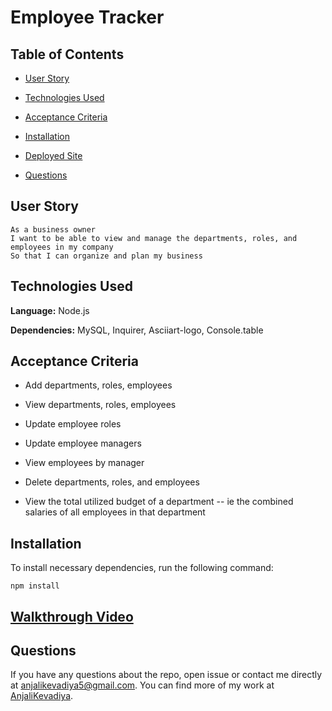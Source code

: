 # Employee Tracker

## Table of Contents

- [User Story](#user-story)

- [Technologies Used](#technologies-used)

- [Acceptance Criteria](#acceptance-criteria)

- [Installation](#installation)

- [Deployed Site](#deployed-site)

- [Questions](#questions)

## User Story

```
As a business owner
I want to be able to view and manage the departments, roles, and employees in my company
So that I can organize and plan my business
```

## Technologies Used

**Language:** Node.js

**Dependencies:** MySQL, Inquirer, Asciiart-logo, Console.table

## Acceptance Criteria

- Add departments, roles, employees

- View departments, roles, employees

- Update employee roles

- Update employee managers

- View employees by manager

- Delete departments, roles, and employees

- View the total utilized budget of a department -- ie the combined salaries of all employees in that department

## Installation

To install necessary dependencies, run the following command:

```
npm install
```

## [Walkthrough Video](https://www.youtube.com/watch?v=Gu11nYSlqug&feature=youtu.be)

## Questions

If you have any questions about the repo, open issue or contact me directly at [anjalikevadiya5@gmail.com](anjalikevadiya5@gmail.com). You can find more of my work at [AnjaliKevadiya](https://github.com/AnjaliKevadiya).
